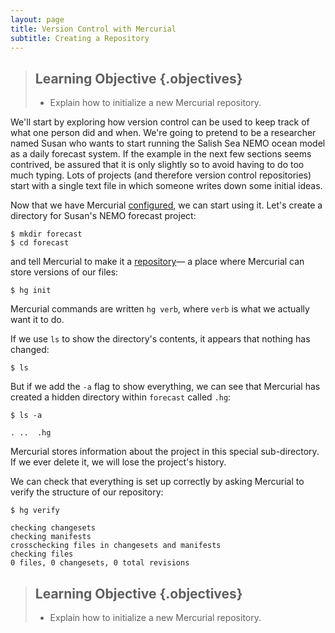 ```yaml
---
layout: page
title: Version Control with Mercurial
subtitle: Creating a Repository
---
```

> ## Learning Objective {.objectives}
>
> * Explain how to initialize a new Mercurial repository.

We'll start by exploring how version control can be used to keep track of what
one person did and when.
We're going to pretend to be a researcher named Susan who wants to start running
the Salish Sea NEMO ocean model as a daily forecast system.
If the example in the next few sections seems contrived,
be assured that it is only slightly so to avoid having to do too much typing.
Lots of projects
(and therefore version control repositories)
start with a single text file in which someone writes down some initial ideas.

Now that we have Mercurial [configured](02-configuration.html),
we can start using it.
Let's create a directory for Susan's NEMO forecast project:

~~~ {.bash}
$ mkdir forecast
$ cd forecast
~~~

and tell Mercurial to make it a [repository](reference.html#repository)&mdash;
a place where Mercurial can store versions of our files:

~~~ {.bash}
$ hg init
~~~

Mercurial commands are written `hg verb`,
where `verb` is what we actually want it to do.

If we use `ls` to show the directory's contents,
it appears that nothing has changed:

~~~ {.bash}
$ ls
~~~

But if we add the `-a` flag to show everything,
we can see that Mercurial has created a hidden directory within `forecast`
called `.hg`:

~~~ {.bash}
$ ls -a
~~~
~~~ {.output}
. ..  .hg
~~~

Mercurial stores information about the project in this special sub-directory.
If we ever delete it,
we will lose the project's history.

We can check that everything is set up correctly
by asking Mercurial to verify the structure of our repository:

~~~ {.bash}
$ hg verify
~~~
~~~ {.output}
checking changesets
checking manifests
crosschecking files in changesets and manifests
checking files
0 files, 0 changesets, 0 total revisions
~~~


> ## Learning Objective {.objectives}
>
> * Explain how to initialize a new Mercurial repository.
